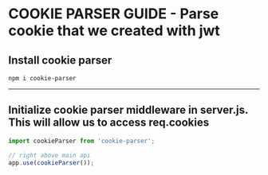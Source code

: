 # COOKIE PARSER GUIDE - Parse cookie that we created with jwt

## Install cookie parser
`npm i cookie-parser`

---

## Initialize cookie parser middleware in server.js. This will allow us to access req.cookies
```js
import cookieParser from 'cookie-parser';

// right above main api
app.use(cookieParser());
```
